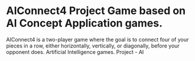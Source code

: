 # AIConnect4 Project Game based on AI Concept Application games.
AIConnect4 is a two-player game where the goal is to connect four of your pieces in a row, either horizontally, vertically, or diagonally, before your opponent does.
Artificial Intelligence games.
Project - AI
